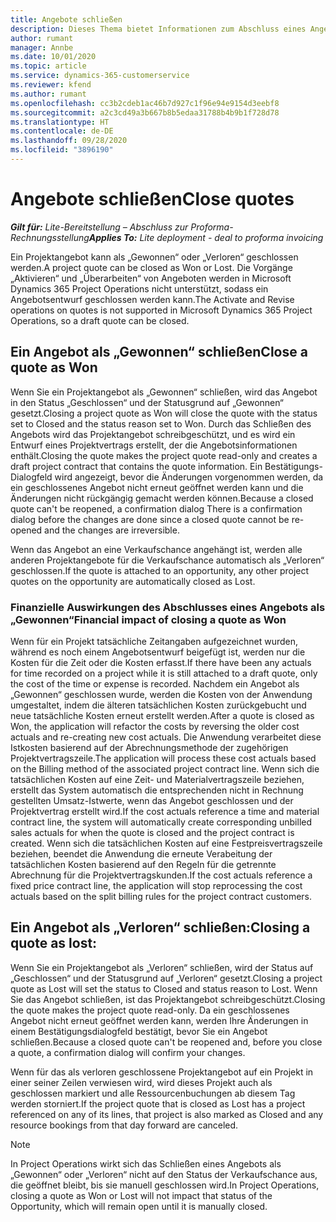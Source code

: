 ```yaml
---
title: Angebote schließen
description: Dieses Thema bietet Informationen zum Abschluss eines Angebots in Project Operations.
author: rumant
manager: Annbe
ms.date: 10/01/2020
ms.topic: article
ms.service: dynamics-365-customerservice
ms.reviewer: kfend
ms.author: rumant
ms.openlocfilehash: cc3b2cdeb1ac46b7d927c1f96e94e9154d3eebf8
ms.sourcegitcommit: a2c3cd49a3b667b8b5edaa31788b4b9b1f728d78
ms.translationtype: HT
ms.contentlocale: de-DE
ms.lasthandoff: 09/28/2020
ms.locfileid: "3896190"
---
```

# <a name="close-quotes"></a><span data-ttu-id="1b24b-103">Angebote schließen</span><span class="sxs-lookup"><span data-stu-id="1b24b-103">Close quotes</span></span> 

<span data-ttu-id="1b24b-104">_**Gilt für:** Lite-Bereitstellung – Abschluss zur Proforma-Rechnungsstellung_</span><span class="sxs-lookup"><span data-stu-id="1b24b-104">_**Applies To:** Lite deployment - deal to proforma invoicing_</span></span>

<span data-ttu-id="1b24b-105">Ein Projektangebot kann als „Gewonnen“ oder „Verloren“ geschlossen werden.</span><span class="sxs-lookup"><span data-stu-id="1b24b-105">A project quote can be closed as Won or Lost.</span></span> <span data-ttu-id="1b24b-106">Die Vorgänge „Aktivieren“ und „Überarbeiten“ von Angeboten werden in Microsoft Dynamics 365 Project Operations nicht unterstützt, sodass ein Angebotsentwurf geschlossen werden kann.</span><span class="sxs-lookup"><span data-stu-id="1b24b-106">The Activate and Revise operations on quotes is not supported in Microsoft Dynamics 365 Project Operations, so a draft quote can be closed.</span></span>

## <a name="close-a-quote-as-won"></a><span data-ttu-id="1b24b-107">Ein Angebot als „Gewonnen“ schließen</span><span class="sxs-lookup"><span data-stu-id="1b24b-107">Close a quote as Won</span></span>

<span data-ttu-id="1b24b-108">Wenn Sie ein Projektangebot als „Gewonnen“ schließen, wird das Angebot in den Status „Geschlossen“ und der Statusgrund auf „Gewonnen“ gesetzt.</span><span class="sxs-lookup"><span data-stu-id="1b24b-108">Closing a project quote as Won will close the quote with the status set to Closed and the status reason set to Won.</span></span> <span data-ttu-id="1b24b-109">Durch das Schließen des Angebots wird das Projektangebot schreibgeschützt, und es wird ein Entwurf eines Projektvertrags erstellt, der die Angebotsinformationen enthält.</span><span class="sxs-lookup"><span data-stu-id="1b24b-109">Closing the quote makes the project quote read-only and creates a draft project contract that contains the quote information.</span></span> <span data-ttu-id="1b24b-110">Ein Bestätigungs-Dialogfeld wird angezeigt, bevor die Änderungen vorgenommen werden, da ein geschlossenes Angebot nicht erneut geöffnet werden kann und die Änderungen nicht rückgängig gemacht werden können.</span><span class="sxs-lookup"><span data-stu-id="1b24b-110">Because a closed quote can't be reopened, a confirmation dialog There is a confirmation dialog before the changes are done since a closed quote cannot be re-opened and the changes are irreversible.</span></span>

<span data-ttu-id="1b24b-111">Wenn das Angebot an eine Verkaufschance angehängt ist, werden alle anderen Projektangebote für die Verkaufschance automatisch als „Verloren“ geschlossen.</span><span class="sxs-lookup"><span data-stu-id="1b24b-111">If the quote is attached to an opportunity, any other project quotes on the opportunity are automatically closed as Lost.</span></span>

### <a name="financial-impact-of-closing-a-quote-as-won"></a><span data-ttu-id="1b24b-112">Finanzielle Auswirkungen des Abschlusses eines Angebots als „Gewonnen“</span><span class="sxs-lookup"><span data-stu-id="1b24b-112">Financial impact of closing a quote as Won</span></span>

<span data-ttu-id="1b24b-113">Wenn für ein Projekt tatsächliche Zeitangaben aufgezeichnet wurden, während es noch einem Angebotsentwurf beigefügt ist, werden nur die Kosten für die Zeit oder die Kosten erfasst.</span><span class="sxs-lookup"><span data-stu-id="1b24b-113">If there have been any actuals for time recorded on a project while it is still attached to a draft quote, only the cost of the time or expense is recorded.</span></span> <span data-ttu-id="1b24b-114">Nachdem ein Angebot als „Gewonnen“ geschlossen wurde, werden die Kosten von der Anwendung umgestaltet, indem die älteren tatsächlichen Kosten zurückgebucht und neue tatsächliche Kosten erneut erstellt werden.</span><span class="sxs-lookup"><span data-stu-id="1b24b-114">After a quote is closed as Won, the application will refactor the costs by reversing the older cost actuals and re-creating new cost actuals.</span></span> <span data-ttu-id="1b24b-115">Die Anwendung verarbeitet diese Istkosten basierend auf der Abrechnungsmethode der zugehörigen Projektvertragszeile.</span><span class="sxs-lookup"><span data-stu-id="1b24b-115">The application will process these cost actuals based on the Billing method of the associated project contract line.</span></span> <span data-ttu-id="1b24b-116">Wenn sich die tatsächlichen Kosten auf eine Zeit- und Materialvertragszeile beziehen, erstellt das System automatisch die entsprechenden nicht in Rechnung gestellten Umsatz-Istwerte, wenn das Angebot geschlossen und der Projektvertrag erstellt wird.</span><span class="sxs-lookup"><span data-stu-id="1b24b-116">If the cost actuals reference a time and material contract line, the system will automatically create corresponding unbilled sales actuals for when the quote is closed and the project contract is created.</span></span> <span data-ttu-id="1b24b-117">Wenn sich die tatsächlichen Kosten auf eine Festpreisvertragszeile beziehen, beendet die Anwendung die erneute Verabeitung der tatsächlichen Kosten basierend auf den Regeln für die getrennte Abrechnung für die Projektvertragskunden.</span><span class="sxs-lookup"><span data-stu-id="1b24b-117">If the cost actuals reference a fixed price contract line, the application will stop reprocessing the cost actuals based on the split billing rules for the project contract customers.</span></span>

## <a name="closing-a-quote-as-lost"></a><span data-ttu-id="1b24b-118">Ein Angebot als „Verloren“ schließen:</span><span class="sxs-lookup"><span data-stu-id="1b24b-118">Closing a quote as lost:</span></span>

<span data-ttu-id="1b24b-119">Wenn Sie ein Projektangebot als „Verloren“ schließen, wird der Status auf „Geschlossen“ und der Statusgrund auf „Verloren“ gesetzt.</span><span class="sxs-lookup"><span data-stu-id="1b24b-119">Closing a project quote as Lost will set the status to Closed and status reason to Lost.</span></span> <span data-ttu-id="1b24b-120">Wenn Sie das Angebot schließen, ist das Projektangebot schreibgeschützt.</span><span class="sxs-lookup"><span data-stu-id="1b24b-120">Closing the quote makes the project quote read-only.</span></span> <span data-ttu-id="1b24b-121">Da ein geschlossenes Angebot nicht erneut geöffnet werden kann, werden Ihre Änderungen in einem Bestätigungsdialogfeld bestätigt, bevor Sie ein Angebot schließen.</span><span class="sxs-lookup"><span data-stu-id="1b24b-121">Because a closed quote can't be reopened and, before you close a quote, a confirmation dialog will confirm your changes.</span></span>

<span data-ttu-id="1b24b-122">Wenn für das als verloren geschlossene Projektangebot auf ein Projekt in einer seiner Zeilen verwiesen wird, wird dieses Projekt auch als geschlossen markiert und alle Ressourcenbuchungen ab diesem Tag werden storniert.</span><span class="sxs-lookup"><span data-stu-id="1b24b-122">If the project quote that is closed as Lost has a project referenced on any of its lines, that project is also marked as Closed and any resource bookings from that day forward are canceled.</span></span>

> [!NOTE]
> <span data-ttu-id="1b24b-123">In Project Operations wirkt sich das Schließen eines Angebots als „Gewonnen“ oder „Verloren“ nicht auf den Status der Verkaufschance aus, die geöffnet bleibt, bis sie manuell geschlossen wird.</span><span class="sxs-lookup"><span data-stu-id="1b24b-123">In Project Operations, closing a quote as Won or Lost will not impact that status of the Opportunity, which will remain open until it is manually closed.</span></span>
